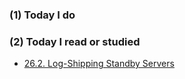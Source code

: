 ### (1) Today I do

### (2) Today I read or studied

- [26.2. Log-Shipping Standby Servers](https://www.postgresql.org/docs/current/static/warm-standby.html#CASCADING-REPLICATION)

